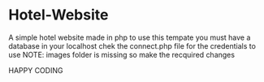 # Hotel-Website
A simple hotel website made in php 
to use this tempate you must have a database in your localhost chek the connect.php file for the credentials to use 
NOTE: images folder is missing so make the recquired changes

HAPPY CODING
